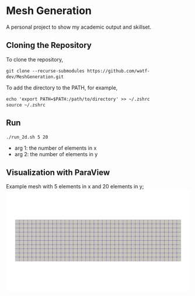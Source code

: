 # Mesh Generation
A personal project to show my academic output and skillset.

## Cloning the Repository
To clone the repository,
```
git clone --recurse-submodules https://github.com/watf-dev/MeshGeneration.git
```
To add the directory to the PATH, for example,
```
echo 'export PATH=$PATH:/path/to/directory' >> ~/.zshrc
source ~/.zshrc
```

## Run
```
./run_2d.sh 5 20
```
- arg 1: the number of elements in x
- arg 2: the number of elements in y

## Visualization with ParaView
Example mesh with 5 elements in x and 20 elements in y;
![Example Mesh](figs/pic1.png)

